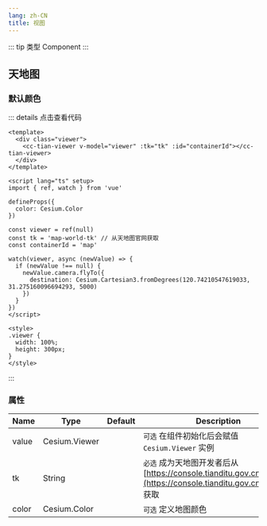 ```yaml
---
lang: zh-CN
title: 视图
---
```


::: tip 类型
Component
:::

## 天地图

### 默认颜色

<TianViewer></TianViewer>

::: details 点击查看代码

```vue
<template>
  <div class="viewer">
    <cc-tian-viewer v-model="viewer" :tk="tk" :id="containerId"></cc-tian-viewer>
  </div>
</template>

<script lang="ts" setup>
import { ref, watch } from 'vue'

defineProps({
  color: Cesium.Color
})

const viewer = ref(null)
const tk = 'map-world-tk' // 从天地图官网获取
const containerId = 'map'

watch(viewer, async (newValue) => {
  if (newValue !== null) {
    newValue.camera.flyTo({
      destination: Cesium.Cartesian3.fromDegrees(120.74210547619033, 31.275160096694293, 5000)
    })
  }
})
</script>

<style>
.viewer {
  width: 100%;
  height: 300px;
}
</style>
```

:::

### 属性

| Name  | Type          | Default | Description                                                                                                         |
| ----- | ------------- | ------- | ------------------------------------------------------------------------------------------------------------------- |
| value | Cesium.Viewer |         | `可选` 在组件初始化后会赋值 `Cesium.Viewer` 实例                                                                    |
| tk    | String        |         | `必选` 成为天地图开发者后从 [https://console.tianditu.gov.cn/api/key](https://console.tianditu.gov.cn/api/key) 获取 |
| color | Cesium.Color  |         | `可选` 定义地图颜色                                                                                                 |
